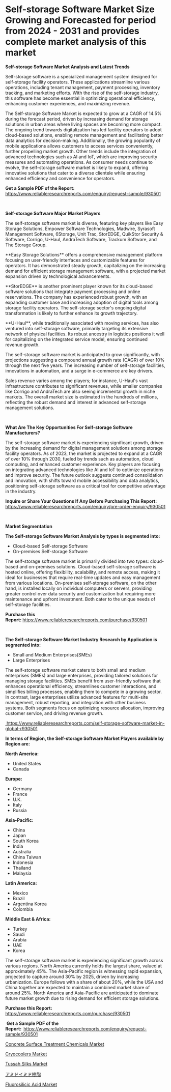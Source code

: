 <p><h1>Self-storage Software Market Size Growing and Forecasted for period from 2024 - 2031 and provides complete market analysis of this market</h1></p><p><strong>Self-storage Software Market Analysis and Latest Trends</strong></p>
<p><p>Self-storage software is a specialized management system designed for self-storage facility operators. These applications streamline various operations, including tenant management, payment processing, inventory tracking, and marketing efforts. With the rise of the self-storage industry, this software has become essential in optimizing operational efficiency, enhancing customer experiences, and maximizing revenue.</p><p>The Self-storage Software Market is expected to grow at a CAGR of 14.5% during the forecast period, driven by increasing demand for storage solutions in urban areas where living spaces are becoming more compact. The ongoing trend towards digitalization has led facility operators to adopt cloud-based solutions, enabling remote management and facilitating better data analytics for decision-making. Additionally, the growing popularity of mobile applications allows customers to access services conveniently, further propelling market growth. Other trends include the integration of advanced technologies such as AI and IoT, which are improving security measures and automating operations. As consumer needs continue to evolve, the self-storage software market is likely to expand, offering innovative solutions that cater to a diverse clientele while ensuring enhanced efficiency and convenience for operators.</p></p>
<p><strong>Get a Sample PDF of the Report:&nbsp;</strong> <a href="https://www.reliableresearchreports.com/enquiry/request-sample/930501">https://www.reliableresearchreports.com/enquiry/request-sample/930501</a></p>
<p>&nbsp;</p>
<p><strong>Self-storage Software Major Market Players</strong></p>
<p><p>The self-storage software market is diverse, featuring key players like Easy Storage Solutions, Empower Software Technologies, Madwire, Syrasoft Management Software, 6Storage, Unit Trac, StorEDGE, QuikStor Security & Software, Corrigo, U-Haul, AndraTech Software, Trackum Software, and The Storage Group. </p><p>**Easy Storage Solutions** offers a comprehensive management platform focusing on user-friendly interfaces and customizable features for operators. It has demonstrated steady growth, capitalizing on the increasing demand for efficient storage management software, with a projected market expansion driven by technological advancements.</p><p>**StorEDGE** is another prominent player known for its cloud-based software solutions that integrate payment processing and online reservations. The company has experienced robust growth, with an expanding customer base and increasing adoption of digital tools among storage facility operators. The self-storage sector's ongoing digital transformation is likely to further enhance its growth trajectory.</p><p>**U-Haul**, while traditionally associated with moving services, has also ventured into self-storage software, primarily targeting its extensive network of physical facilities. Its robust ancestry in logistics positions it well for capitalizing on the integrated service model, ensuring continued revenue growth.</p><p>The self-storage software market is anticipated to grow significantly, with projections suggesting a compound annual growth rate (CAGR) of over 10% through the next five years. The increasing number of self-storage facilities, innovations in automation, and a surge in e-commerce are key drivers.</p><p>Sales revenue varies among the players; for instance, U-Haul's vast infrastructure contributes to significant revenues, while smaller companies like Corrigo and AndraTech are also seeing incremental growth in niche markets. The overall market size is estimated in the hundreds of millions, reflecting the robust demand and interest in advanced self-storage management solutions.</p></p>
<p>&nbsp;</p>
<p><strong>What Are The Key Opportunities For Self-storage Software Manufacturers?</strong></p>
<p><p>The self-storage software market is experiencing significant growth, driven by the increasing demand for digital management solutions among storage facility operators. As of 2023, the market is projected to expand at a CAGR of over 10% through 2030, fueled by trends such as automation, cloud computing, and enhanced customer experience. Key players are focusing on integrating advanced technologies like AI and IoT to optimize operations and improve security. The future outlook suggests continued consolidation and innovation, with shifts toward mobile accessibility and data analytics, positioning self-storage software as a critical tool for competitive advantage in the industry.</p></p>
<p><strong>Inquire or Share Your Questions If Any Before Purchasing This Report:</strong> <a href="https://www.reliableresearchreports.com/enquiry/pre-order-enquiry/930501">https://www.reliableresearchreports.com/enquiry/pre-order-enquiry/930501</a></p>
<p>&nbsp;</p>
<p><strong>Market Segmentation</strong></p>
<p><strong>The Self-storage Software Market Analysis by types is segmented into:</strong></p>
<p><ul><li>Cloud-based Self-storage Software</li><li>On-premises Self-storage Software</li></ul></p>
<p><p>The self-storage software market is primarily divided into two types: cloud-based and on-premises solutions. Cloud-based self-storage software is hosted online, offering flexibility, scalability, and remote access, making it ideal for businesses that require real-time updates and easy management from various locations. On-premises self-storage software, on the other hand, is installed locally on individual computers or servers, providing greater control over data security and customization but requiring more maintenance and upfront investment. Both cater to the unique needs of self-storage facilities.</p></p>
<p><strong>Purchase this Report:&nbsp;</strong><a href="https://www.reliableresearchreports.com/purchase/930501">https://www.reliableresearchreports.com/purchase/930501</a></p>
<p>&nbsp;</p>
<p><strong>The Self-storage Software Market Industry Research by Application is segmented into:</strong></p>
<p><ul><li>Small and Medium Enterprises(SMEs)</li><li>Large Enterprises</li></ul></p>
<p><p>The self-storage software market caters to both small and medium enterprises (SMEs) and large enterprises, providing tailored solutions for managing storage facilities. SMEs benefit from user-friendly software that enhances operational efficiency, streamlines customer interactions, and simplifies billing processes, enabling them to compete in a growing sector. In contrast, large enterprises utilize advanced features for multi-site management, robust reporting, and integration with other business systems. Both segments focus on optimizing resource allocation, improving customer service, and driving revenue growth.</p></p>
<p><a href="https://www.reliableresearchreports.com/self-storage-software-market-in-global-r930501">&nbsp;https://www.reliableresearchreports.com/self-storage-software-market-in-global-r930501</a></p>
<p><strong>In terms of Region, the Self-storage Software Market Players available by Region are:</strong></p>
<p>
    <p> <strong> North America: </strong>
        <ul>
            <li>United States</li>
            <li>Canada</li>
        </ul>
        </p> 
    <p> <strong> Europe: </strong>
        <ul>
            <li>Germany</li>
            <li>France</li>
            <li>U.K.</li>
            <li>Italy</li>
            <li>Russia</li>
        </ul>
        </p> 
    <p> <strong> Asia-Pacific: </strong>
        <ul>
            <li>China</li>
            <li>Japan</li>
            <li>South Korea</li>
            <li>India</li>
            <li>Australia</li>
            <li>China Taiwan</li>
            <li>Indonesia</li>
            <li>Thailand</li>
            <li>Malaysia</li>
        </ul>
        </p> 
    <p> <strong> Latin America: </strong>
        <ul>
            <li>Mexico</li>
            <li>Brazil</li>
            <li>Argentina Korea</li>
            <li>Colombia</li>
        </ul>
        </p> 
    <p> <strong> Middle East & Africa: </strong>
        <ul>
            <li>Turkey</li>
            <li>Saudi</li>
            <li>Arabia</li>
            <li>UAE</li>
            <li>Korea</li>
        </ul>
    </p>
    </p>
<p><p>The self-storage software market is experiencing significant growth across various regions. North America currently holds the largest share, valued at approximately 45%. The Asia-Pacific region is witnessing rapid expansion, projected to capture around 30% by 2025, driven by increasing urbanization. Europe follows with a share of about 20%, while the USA and China together are expected to maintain a combined market share of around 25%. North America and Asia-Pacific are anticipated to dominate future market growth due to rising demand for efficient storage solutions.</p></p>
<p><strong>Purchase this Report: </strong><a href="https://www.reliableresearchreports.com/purchase/930501">https://www.reliableresearchreports.com/purchase/930501</a></p>
<p>&nbsp;<strong>Get a Sample PDF of the Report:&nbsp;&nbsp;</strong><a href="https://www.reliableresearchreports.com/enquiry/request-sample/930501">https://www.reliableresearchreports.com/enquiry/request-sample/930501</a></p>
<p><strong></strong></p>
<p><p><a href="https://issuu.com/reportprime-2/docs/concrete-surface-treatment-chemical_005fdca949e0eb">Concrete Surface Treatment Chemicals Market</a></p><p><a href="https://www.linkedin.com/pulse/global-cryocoolers-market-focus-product-type-gifford-mcmahon-kiydc?trackingId=qw0vHaRwScyGeKmRywgwTA%3D%3D">Cryocoolers Market</a></p><p><a href="https://github.com/ashepherd82/Market-Research-Report-List-6/blob/main/tussah-silks-market.md">Tussah Silks Market</a></p><p><a href="https://medium.com/@adfwe254/%E3%82%B0%E3%83%AD%E3%83%BC%E3%83%90%E3%83%AB%E3%82%A2%E3%83%9F%E3%83%89-%E3%82%A4%E3%83%9F%E3%83%89%E6%A8%B9%E8%84%82%E5%B8%82%E5%A0%B4%E3%81%AE%E5%8C%85%E6%8B%AC%E7%9A%84%E5%88%86%E6%9E%90-%E6%88%90%E9%95%B7%E5%82%BE%E5%90%91%E3%81%A8%E5%B8%82%E5%A0%B4%E4%BA%88%E6%B8%AC-2024%E5%B9%B4-2031%E5%B9%B4-bac7856518d4">アミドイミド樹脂</a></p><p><a href="https://issuu.com/reportprime-2/docs/fluorosilicic-acid-market-size-2030_323282a6a76324">Fluorosilicic Acid Market</a></p></p>
